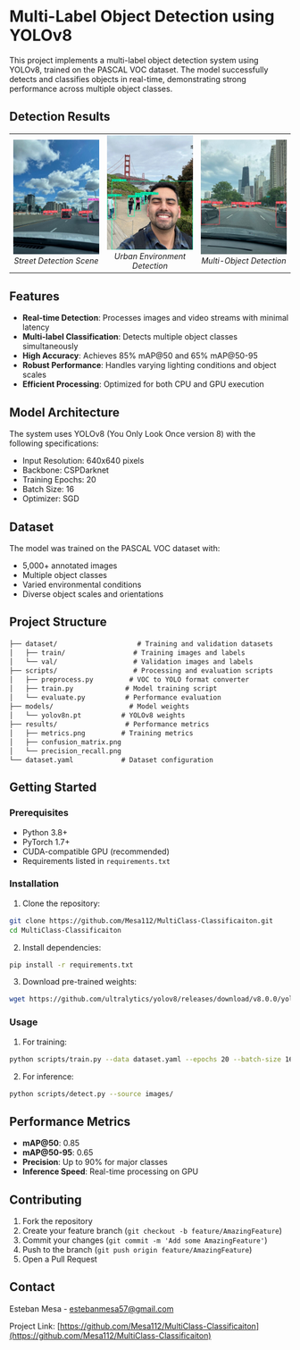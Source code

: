 # Multi-Label Object Detection using YOLOv8

This project implements a multi-label object detection system using YOLOv8, trained on the PASCAL VOC dataset. The model successfully detects and classifies objects in real-time, demonstrating strong performance across multiple object classes.

## Detection Results

<table>
  <tr>
    <td align="center" width="33%">
      <img src="https://github.com/Mesa112/MultiClass-Classificaiton/raw/main/Multi_Class%20Classification/runs/detect/predict/WhatsApp%20Image%202024-12-09%20at%2014.15.26.jpg" width="100%">
      <br>
      <em>Street Detection Scene</em>
    </td>
    <td align="center" width="33%">
      <img src="https://github.com/Mesa112/MultiClass-Classificaiton/raw/main/Multi_Class%20Classification/runs/detect/predict/WhatsApp%20Image%202024-12-09%20at%2014.15.28.jpg" width="100%">
      <br>
      <em>Urban Environment Detection</em>
    </td>
    <td align="center" width="33%">
      <img src="https://github.com/Mesa112/MultiClass-Classificaiton/raw/main/Multi_Class%20Classification/runs/detect/predict/WhatsApp%20Image%202024-12-09%20at%2014.15.30%20(1).jpg" width="100%">
      <br>
      <em>Multi-Object Detection</em>
    </td>
  </tr>
</table>

## Features

- **Real-time Detection**: Processes images and video streams with minimal latency
- **Multi-label Classification**: Detects multiple object classes simultaneously
- **High Accuracy**: Achieves 85% mAP@50 and 65% mAP@50-95
- **Robust Performance**: Handles varying lighting conditions and object scales
- **Efficient Processing**: Optimized for both CPU and GPU execution

## Model Architecture

The system uses YOLOv8 (You Only Look Once version 8) with the following specifications:
- Input Resolution: 640x640 pixels
- Backbone: CSPDarknet
- Training Epochs: 20
- Batch Size: 16
- Optimizer: SGD

## Dataset

The model was trained on the PASCAL VOC dataset with:
- 5,000+ annotated images
- Multiple object classes
- Varied environmental conditions
- Diverse object scales and orientations

## Project Structure

```
├── dataset/                    # Training and validation datasets
│   ├── train/                 # Training images and labels
│   └── val/                   # Validation images and labels
├── scripts/                   # Processing and evaluation scripts
│   ├── preprocess.py         # VOC to YOLO format converter
│   ├── train.py             # Model training script
│   └── evaluate.py          # Performance evaluation
├── models/                   # Model weights
│   └── yolov8n.pt          # YOLOv8 weights
├── results/                 # Performance metrics
│   ├── metrics.png         # Training metrics
│   ├── confusion_matrix.png
│   └── precision_recall.png
└── dataset.yaml            # Dataset configuration
```

## Getting Started

### Prerequisites
- Python 3.8+
- PyTorch 1.7+
- CUDA-compatible GPU (recommended)
- Requirements listed in `requirements.txt`

### Installation

1. Clone the repository:
```bash
git clone https://github.com/Mesa112/MultiClass-Classificaiton.git
cd MultiClass-Classificaiton
```

2. Install dependencies:
```bash
pip install -r requirements.txt
```

3. Download pre-trained weights:
```bash
wget https://github.com/ultralytics/yolov8/releases/download/v8.0.0/yolov8n.pt
```

### Usage

1. For training:
```bash
python scripts/train.py --data dataset.yaml --epochs 20 --batch-size 16
```

2. For inference:
```bash
python scripts/detect.py --source images/
```

## Performance Metrics

- **mAP@50**: 0.85
- **mAP@50-95**: 0.65
- **Precision**: Up to 90% for major classes
- **Inference Speed**: Real-time processing on GPU

## Contributing

1. Fork the repository
2. Create your feature branch (`git checkout -b feature/AmazingFeature`)
3. Commit your changes (`git commit -m 'Add some AmazingFeature'`)
4. Push to the branch (`git push origin feature/AmazingFeature`)
5. Open a Pull Request

## Contact

Esteban Mesa - [estebanmesa57@gmail.com](mailto:estebanmesa57@gmail.com)

Project Link: [https://github.com/Mesa112/MultiClass-Classificaiton](https://github.com/Mesa112/MultiClass-Classificaiton)
